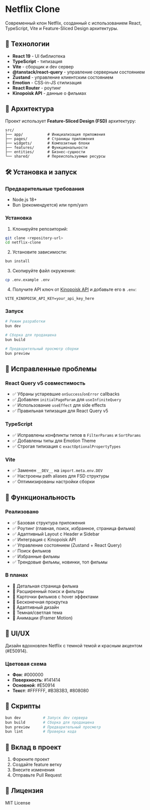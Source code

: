 # Netflix Clone

Современный клон Netflix, созданный с использованием React, TypeScript, Vite и Feature-Sliced Design архитектуры.

## 🚀 Технологии

- **React 19** - UI библиотека
- **TypeScript** - типизация
- **Vite** - сборщик и dev сервер
- **@tanstack/react-query** - управление серверным состоянием
- **Zustand** - управление клиентским состоянием
- **Emotion** - CSS-in-JS стилизация
- **React Router** - роутинг
- **Kinopoisk API** - данные о фильмах

## 📁 Архитектура

Проект использует **Feature-Sliced Design (FSD)** архитектуру:

```
src/
├── app/           # Инициализация приложения
├── pages/         # Страницы приложения
├── widgets/       # Композитные блоки
├── features/      # Функциональности
├── entities/      # Бизнес-сущности
└── shared/        # Переиспользуемые ресурсы
```

## 🛠 Установка и запуск

### Предварительные требования

- Node.js 18+
- Bun (рекомендуется) или npm/yarn

### Установка

1. Клонируйте репозиторий:
```bash
git clone <repository-url>
cd netflix-clone
```

2. Установите зависимости:
```bash
bun install
```

3. Скопируйте файл окружения:
```bash
cp .env.example .env
```

4. Получите API ключ от [Kinopoisk API](https://api.kinopoisk.dev/) и добавьте его в `.env`:
```env
VITE_KINOPOISK_API_KEY=your_api_key_here
```

### Запуск

```bash
# Режим разработки
bun dev

# Сборка для продакшена
bun build

# Предварительный просмотр сборки
bun preview
```

## 🔧 Исправленные проблемы

### React Query v5 совместимость
- ✅ Убраны устаревшие `onSuccess`/`onError` callbacks
- ✅ Добавлен `initialPageParam` для `useInfiniteQuery`
- ✅ Использование `useEffect` для side effects
- ✅ Правильная типизация для React Query v5

### TypeScript
- ✅ Исправлены конфликты типов в `FilterParams` и `SortParams`
- ✅ Добавлены типы для Emotion Theme
- ✅ Строгая типизация с `exactOptionalPropertyTypes`

### Vite
- ✅ Заменен `__DEV__` на `import.meta.env.DEV`
- ✅ Настроены path aliases для FSD структуры
- ✅ Оптимизированы настройки сборки

## 🎯 Функциональность

### Реализовано
- ✅ Базовая структура приложения
- ✅ Роутинг (главная, поиск, избранное, страница фильма)
- ✅ Адаптивный Layout с Header и Sidebar
- ✅ Интеграция с Kinopoisk API
- ✅ Управление состоянием (Zustand + React Query)
- ✅ Поиск фильмов
- ✅ Избранные фильмы
- ✅ Трендовые фильмы, новинки, топ фильмы

### В планах
- 🔄 Детальная страница фильма
- 🔄 Расширенный поиск и фильтры
- 🔄 Карточки фильмов с hover эффектами
- 🔄 Бесконечная прокрутка
- 🔄 Адаптивный дизайн
- 🔄 Темная/светлая тема
- 🔄 Анимации (Framer Motion)

## 🎨 UI/UX

Дизайн вдохновлен Netflix с темной темой и красным акцентом (#E50914).

### Цветовая схема
- **Фон**: #000000
- **Поверхность**: #141414
- **Основной**: #E50914
- **Текст**: #FFFFFF, #B3B3B3, #808080

## 📝 Скрипты

```bash
bun dev          # Запуск dev сервера
bun build        # Сборка для продакшена
bun preview      # Предварительный просмотр
bun lint         # Проверка кода
```

## 🤝 Вклад в проект

1. Форкните проект
2. Создайте feature ветку
3. Внесите изменения
4. Отправьте Pull Request

## 📄 Лицензия

MIT License